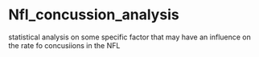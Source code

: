 # Nfl_concussion_analysis
statistical analysis on some specific factor that may have an influence on the rate fo concusiions in the NFL
